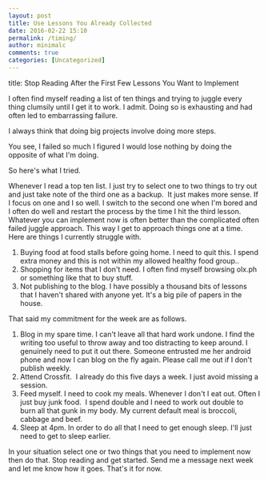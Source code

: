 ```yaml
---
layout: post
title: Use Lessons You Already Collected
date: 2016-02-22 15:10
permalink: /timing/
author: minimalc
comments: true
categories: [Uncategorized]
---
```

title: Stop Reading After the First Few Lessons You Want to Implement

I often find myself reading a list of ten things and trying to juggle every thing clumsily until I get it to work. I admit. Doing so is exhausting and had often led to embarrassing failure. 

I always think that doing big projects involve doing more steps.

You see, I failed so much I figured I would lose nothing by doing the opposite of what I'm doing. 

So here's what I tried. 

Whenever I read a top ten list. I just try to select one to two things to try out and just take note of the third one as a backup.&nbsp; It just makes more sense. If I focus on one and I so well. I switch to the second one when I'm bored and I often do well and restart the process by the time I hit the third lesson. 
Whatever you can implement now is often better than the complicated often failed juggle approach. This way I get to approach things one at a time. 
Here are things I currently struggle with. 
1. Buying food at food stalls before going home. I need to quit this. I spend extra money and this is not within my allowed healthy food group..
2. Shopping for items that I don't need. I often find myself browsing olx.ph or 
something like that to buy stuff. 
3. Not publishing to the blog. I have possibly a thousand bits of lessons that I haven't shared with anyone yet. It's a big pile of papers in the house.

That said my commitment for the week are as follows.&nbsp; 
1. Blog in my spare time. I can't leave all that hard work undone. I find the writing too useful to throw away and too distracting to keep around. I genuinely need to put it out there. Someone entrusted me her android phone and now I can blog on the fly again. Please call me out if I don't publish weekly. 
2. Attend Crossfit.&nbsp; I already do this five days a week. I just avoid missing a session.
3. Feed myself. I need to cook my meals. Whenever I don't I eat out. Often I just buy junk food.&nbsp; I spend double and I need to work out double to burn all that gunk in my body. My current default meal is broccoli, cabbage and beef. 
4. Sleep at 4pm. In order to do all that I need to get enough sleep. I'll just need to get to sleep earlier.&nbsp;

In your situation select one or two things that you need to implement now then do that. Stop reading and get started. Send me a message next week and let me know how it goes. 
That's it for now.
